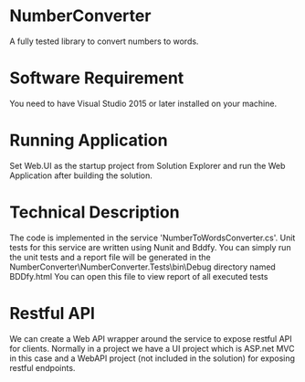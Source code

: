 # NumberConverter
A fully tested library to convert numbers to words. 

# Software Requirement
You need to have Visual Studio 2015 or later installed on your machine.

# Running Application
Set Web.UI as the startup project from Solution Explorer and run the Web Application after building the solution.

# Technical Description
The code is implemented in the service 'NumberToWordsConverter.cs'. Unit tests for this service are written using Nunit and Bddfy. 
You can simply run the unit tests and a report file will be generated in the NumberConverter\NumberConverter.Tests\bin\Debug directory named BDDfy.html
You can open this file to view report of all executed tests 

# Restful API
We can create a Web API wrapper around the service to expose restful API for clients. Normally in a project we have a UI project which is ASP.net MVC in this case and a WebAPI project (not included in the solution) for exposing restful endpoints. 
